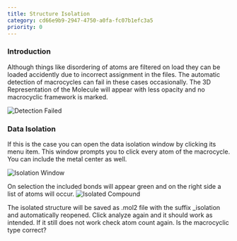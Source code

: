```yaml
---
title: Structure Isolation
category: cd66e9b9-2947-4750-a0fa-fc07b1efc3a5
priority: 0
---
```

### Introduction

Although things like disordering of atoms are filtered on load they can be loaded accidently due to incorrect assignment in the files. The automatic detection of macrocycles can fail in these cases occasionally. The 3D Representation of the Molecule will appear with less opacity and no macrocyclic framework is marked.

![Detection Failed](/uploads/detect_fail.png)

### Data Isolation

If this is the case you can open the data isolation window by clicking its menu item. This window prompts you to click every atom of the macrocycle. You can include the metal center as well.

![Isolation Window](/uploads/isolationwindow.png)

On selection the included bonds will appear green and on the right side a list of atoms will occur.
![Isolated Compound](/uploads/isolation_finish.png)

The isolated structure will be saved as .mol2 file with the suffix _isolation and automatically reopened. Click analyze again and it should work as intended.
If it still does not work check atom count again. Is the macrocyclic type correct? 
